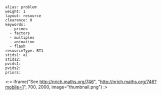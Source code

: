 ````
alias: problem
weight: 1
layout: resource
clearance: 0
keywords: 
  - primes
  - factors
  - multiples
  - animation
  - flash
resourceType: RT1
stids1: a1
stids2:
pvids1:
pvids2:
priors:

````

<:= iframe("See http://nrich.maths.org/746", "http://nrich.maths.org/746?mobile=1", 700, 2000, image="thumbnail.png") :>
